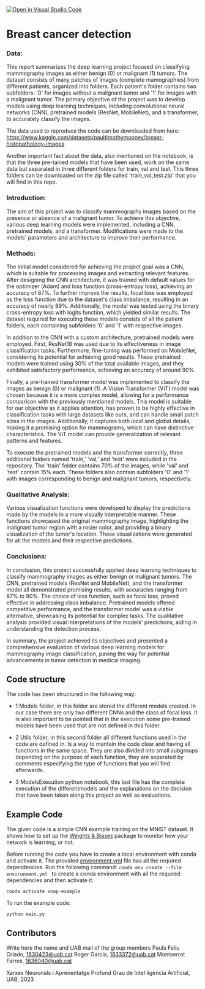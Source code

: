 [![Open in Visual Studio Code](https://classroom.github.com/assets/open-in-vscode-718a45dd9cf7e7f842a935f5ebbe5719a5e09af4491e668f4dbf3b35d5cca122.svg)](https://classroom.github.com/online_ide?assignment_repo_id=11110470&assignment_repo_type=AssignmentRepo)
#  Breast cancer detection
### Data:
This report summarizes the deep learning project focused on classifying mammography images as either benign (0) or malignant (1) tumors. The dataset consists of many patches of images (complete mamographies) from different patients, organized into folders. Each patient's folder contains two subfolders: '0' for images without a malignant tumor and '1' for images with a malignant tumor. The primary objective of the project was to develop models using deep learning techniques, including convolutional neural networks (CNN), pretrained models (ResNet, MobileNet), and a transformer, to accurately classify the images.

The data used to reproduce the code can be downloaded from here: 
https://www.kaggle.com/datasets/paultimothymooney/breast-histopathology-images

Another important fact about the data, also mentioned on the notebook, is that the three pre-tained models that have been used, work on the same data but separated in three different folders for train, val and test. This three folders can be downloaded on the zip file called 'train_val_test.zip' that you will find in this repo.


### Introduction:
The aim of this project was to classify mammography images based on the presence or absence of a malignant tumor. To achieve this objective, various deep learning models were implemented, including a CNN, pretrained models, and a transformer. Modifications were made to the models' parameters and architecture to improve their performance.

### Methods:
The initial model considered for achieving the project goal was a CNN, which is suitable for processing images and extracting relevant features. After designing the CNN architecture, it was trained with default values for the optimizer (Adam) and loss function (cross-entropy loss), achieving an accuracy of 87%. To further improve the results, focal loss was employed as the loss function due to the dataset's class imbalance, resulting in an accuracy of nearly 89%. Additionally, the model was tested using the binary cross-entropy loss with logits function, which yielded similar results. The dataset required for executing these models consists of all the patient folders, each containing subfolders '0' and '1' with respective images.

In addition to the CNN with a custom architecture, pretrained models were employed. First, ResNet18 was used due to its effectiveness in image classification tasks. Furthermore, fine-tuning was performed on MobileNet, considering its potential for achieving good results. These pretrained models were trained using 30% of the total available images, and they exhibited satisfactory performance, achieving an accuracy of around 90%.

Finally, a pre-trained transformer model was implemented to classify the images as benign (0) or malignant (1). A Vision Transformer (ViT) model was chosen because it is a more complex model, allowing for a performance comparison with the previously mentioned models. This model is suitable for our objective as it applies attention, has proven to be highly effective in classification tasks with large datasets like ours, and can handle small patch sizes in the images. Additionally, it captures both local and global details, making it a promising option for mammograms, which can have distinctive characteristics. The ViT model can provide generalization of relevant patterns and features.

To execute the pretrained models and the transformer correctly, three additional folders named 'train,' 'val,' and 'test' were included in the repository. The 'train' folder contains 70% of the images, while 'val' and 'test' contain 15% each. These folders also contain subfolders '0' and '1' with images corresponding to benign and malignant tumors, respectively.

### Qualitative Analysis:
Various visualization functions were developed to display the predictions made by the models in a more visually interpretable manner. These functions showcased the original mammography image, highlighting the malignant tumor region with a rosier color, and providing a binary visualization of the tumor's location. These visualizations were generated for all the models and their respective predictions.

### Conclusions:
In conclusion, this project successfully applied deep learning techniques to classify mammography images as either benign or malignant tumors. The CNN, pretrained models (ResNet and MobileNet), and the transformer model all demonstrated promising results, with accuracies ranging from 87% to 90%. The choice of loss function, such as focal loss, proved effective in addressing class imbalance. Pretrained models offered competitive performance, and the transformer model was a viable alternative, showcasing its potential for complex tasks. The qualitative analysis provided visual interpretations of the models' predictions, aiding in understanding the detection process.

In summary, the project achieved its objectives and presented a comprehensive evaluation of various deep learning models for mammography image classification, paving the way for potential advancements in tumor detection in medical imaging.


## Code structure
The code has been structured in the following way:
- 1 Models folder, in this folder are stored the different models created. In our case there are only two different CNNs and the class of focal loss. It is also important to be pointed that in the execution some pre-trained models have been used that are not defined in this folder.

- 2 Utils folder, in this second folder all different functions used in the code are defined in. Is a way to mantain the code clear and having all functions in the same space. They are also divided into small subgroups depending on the purpose of each function, they are separated by comments especifying the type of functions that you will find afterwards.

- 3 ModelsExecution python notebook, this last file has the complete execution of the differentmodels and the explanations on the decision that have been taken along this project as well as evaluations.


## Example Code
The given code is a simple CNN example training on the MNIST dataset. It shows how to set up the [Weights & Biases](https://wandb.ai/site)  package to monitor how your network is learning, or not.

Before running the code you have to create a local environment with conda and activate it. The provided [environment.yml](https://github.com/DCC-UAB/XNAP-Project/environment.yml) file has all the required dependencies. Run the following command: ``conda env create --file environment.yml `` to create a conda environment with all the required dependencies and then activate it:
```
conda activate xnap-example
```

To run the example code:
```
python main.py
```



## Contributors
Write here the name and UAB mail of the group members
Paula Feliu Criado, 1630423@uab.cat
Roger Garcia, 1633372@uab.cat
Montserrat Farres, 1636040@uab.cat

Xarxes Neuronals i Aprenentatge Profund
Grau de Intel·ligència Artificial, 
UAB, 2023
